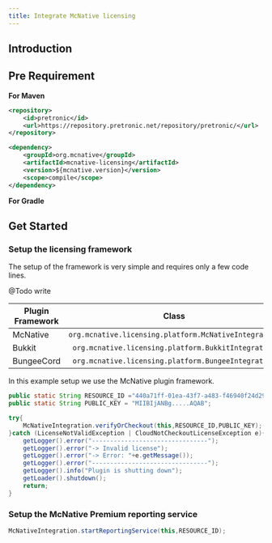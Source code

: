 ```yaml
---
title: Integrate McNative licensing
---
```


## Introduction



## Pre Requirement

**For Maven**
```xml
<repository>
    <id>pretronic</id>
    <url>https://repository.pretronic.net/repository/pretronic/</url>
</repository>

<dependency>
    <groupId>org.mcnative</groupId>
    <artifactId>mcnative-licensing</artifactId>
    <version>${mcnative.version}</version>
    <scope>compile</scope>
</dependency>
```

**For Gradle**

## Get Started 



### Setup the licensing framework

The setup of the framework is very simple and requires only a few code lines. 

@Todo write

| Plugin Framework | Class                                                 |
| -------------    |:-------------:
| McNative         | `org.mcnative.licensing.platform.McNativeIntegration` |
| Bukkit           | `org.mcnative.licensing.platform.BukkitIntegration`   |
| BungeeCord       | `org.mcnative.licensing.platform.BungeeIntegration`   |

In this example setup we use the McNative plugin framework.

```java
public static String RESOURCE_ID ="440a71ff-01ea-43f7-a483-f46940f24d29";
public static String PUBLIC_KEY = "MIIBIjANBg.....AQAB";
```

```java
try{
    McNativeIntegration.verifyOrCheckout(this,RESOURCE_ID,PUBLIC_KEY);
}catch (LicenseNotValidException | CloudNotCheckoutLicenseException e){
    getLogger().error("--------------------------------");
    getLogger().error("-> Invalid license");
    getLogger().error("-> Error: "+e.getMessage());
    getLogger().error("--------------------------------");
    getLogger().info("Plugin is shutting down");
    getLoader().shutdown();
    return;
}
```


### Setup the McNative Premium reporting service 
```java
McNativeIntegration.startReportingService(this,RESOURCE_ID);
```
